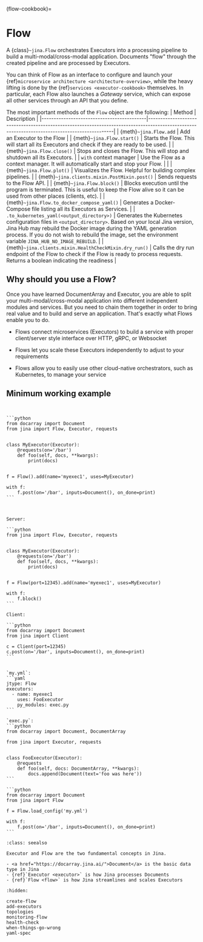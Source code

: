 (flow-cookbook)=
# Flow

A {class}`~jina.Flow` orchestrates Executors into a processing pipeline to build a multi-modal/cross-modal application.
Documents "flow" through the created pipeline and are processed by Executors.

You can think of Flow as an interface to configure and launch your {ref}`microservice architecture <architecture-overview>`,
while the heavy lifting is done by the {ref}`services <executor-cookbook>` themselves.
In particular, each Flow also launches a *Gateway* service, which can expose all other services through an API that you define.


The most important methods of the `Flow` object are the following:
| Method                                    | Description                                                                                                                                  |
|-------------------------------------------|----------------------------------------------------------------------------------------------------------------------------------------------|
| {meth}`~jina.Flow.add`                    | Add an Executor to the Flow                                                                                                                |
| {meth}`~jina.Flow.start()`                                | Starts the Flow. This will start all its Executors and check if they are ready to be used.                                                 |
| {meth}`~jina.Flow.close()`                                | Stops and closes the Flow. This will stop and shutdown all its Executors.                                                                                          |
| `with` context manager                    | Use the Flow as a context manager. It will automatically start and stop your Flow.                                         |                                                                |
| {meth}`~jina.Flow.plot()`                                 | Visualizes the Flow. Helpful for building complex pipelines.                                                                                 |
| {meth}`~jina.clients.mixin.PostMixin.post()`                                 | Sends requests to the Flow API.                                                                                                     |
| {meth}`~jina.Flow.block()`                                | Blocks execution until the program is terminated. This is useful to keep the Flow alive so it can be used from other places (clients, etc). |
| {meth}`~jina.Flow.to_docker_compose_yaml()`               | Generates a Docker-Compose file listing all its Executors as Services.                                                                       |
| `.to_kubernetes_yaml(<output_directory>)` | Generates the Kubernetes configuration files in `<output_directory>`. Based on your local Jina version, Jina Hub may rebuild the Docker image during the YAML generation process. If you do not wish to rebuild the image, set the environment variable `JINA_HUB_NO_IMAGE_REBUILD`. |
| {meth}`~jina.clients.mixin.HealthCheckMixin.dry_run()`                             | Calls the dry run endpoint of the Flow to check if the Flow is ready to process requests. Returns a boolean indicating the readiness |

## Why should you use a Flow?

Once you have learned DocumentArray and Executor, you are able to split your multi-modal/cross-modal application into different independent modules and services.
But you need to chain them together in order to bring real value and to build and serve an application. That's exactly what Flows enable you to do.

- Flows connect microservices (Executors) to build a service with proper client/server style interface over HTTP, gRPC, or Websocket

- Flows let you scale these Executors independently to adjust to your requirements

- Flows allow you to easily use other cloud-native orchestrators, such as Kubernetes, to manage your service

## Minimum working example

````{tab} Pythonic style


```python
from docarray import Document
from jina import Flow, Executor, requests


class MyExecutor(Executor):
    @requests(on='/bar')
    def foo(self, docs, **kwargs):
        print(docs)


f = Flow().add(name='myexec1', uses=MyExecutor)

with f:
    f.post(on='/bar', inputs=Document(), on_done=print)
```


````

````{tab} Flow-as-a-Service style

Server:

```python
from jina import Flow, Executor, requests


class MyExecutor(Executor):
    @requests(on='/bar')
    def foo(self, docs, **kwargs):
        print(docs)


f = Flow(port=12345).add(name='myexec1', uses=MyExecutor)

with f:
    f.block()
```

Client:

```python
from docarray import Document
from jina import Client

c = Client(port=12345)
c.post(on='/bar', inputs=Document(), on_done=print)
```

````

````{tab} Load from YAML

`my.yml`:
```yaml
jtype: Flow
executors:
  - name: myexec1
    uses: FooExecutor
    py_modules: exec.py
```

`exec.py`:
```python
from docarray import Document, DocumentArray

from jina import Executor, requests


class FooExecutor(Executor):
    @requests
    def foo(self, docs: DocumentArray, **kwargs):
        docs.append(Document(text='foo was here'))
```

```python
from docarray import Document
from jina import Flow

f = Flow.load_config('my.yml')

with f:
    f.post(on='/bar', inputs=Document(), on_done=print)
```

````

````{admonition} See Also
:class: seealso

Executor and Flow are the two fundamental concepts in Jina.

- <a href="https://docarray.jina.ai/">Document</a> is the basic data type in Jina
- {ref}`Executor <executor>` is how Jina processes Documents
- {ref}`Flow <flow>` is how Jina streamlines and scales Executors
````


```{toctree}
:hidden:

create-flow
add-executors
topologies
monitoring-flow
health-check
when-things-go-wrong
yaml-spec
```
